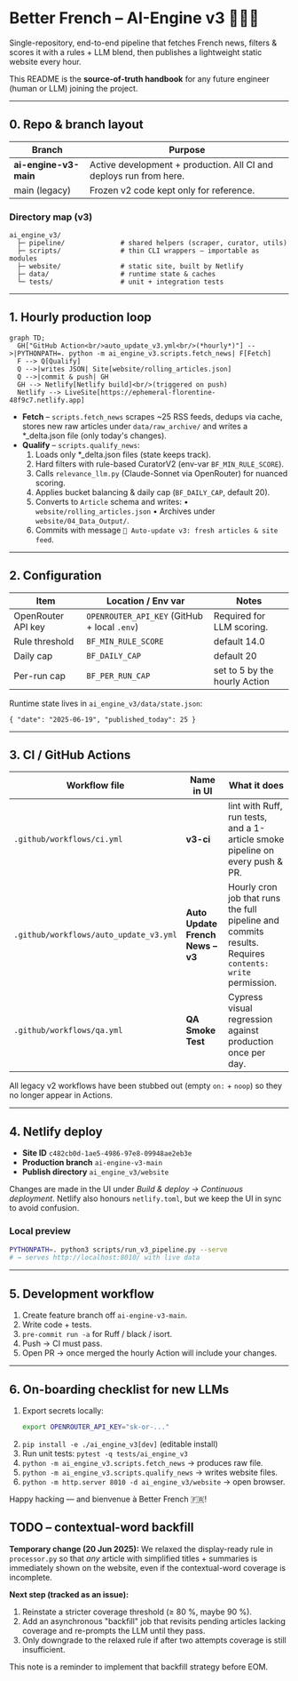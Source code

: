 # Better French – AI-Engine v3 🍷🇫🇷

Single-repository, end-to-end pipeline that fetches French news, filters & scores it with a rules + LLM blend, then publishes a lightweight static website every hour.

This README is the **source-of-truth handbook** for any future engineer (human or LLM) joining the project.

---
## 0.  Repo & branch layout

| Branch | Purpose |
|--------|---------|
| **ai-engine-v3-main** | Active development + production. All CI and deploys run from here. |
| main (legacy) | Frozen v2 code kept only for reference. |

### Directory map (v3)

```
ai_engine_v3/
  ├─ pipeline/              # shared helpers (scraper, curator, utils)
  ├─ scripts/               # thin CLI wrappers – importable as modules
  ├─ website/               # static site, built by Netlify
  ├─ data/                  # runtime state & caches
  └─ tests/                 # unit + integration tests
```

---
## 1.  Hourly production loop

```mermaid
graph TD;
  GH["GitHub Action<br/>auto_update_v3.yml<br/>(*hourly*)"] -->|PYTHONPATH=. python -m ai_engine_v3.scripts.fetch_news| F[Fetch]
  F --> Q[Qualify]
  Q -->|writes JSON| Site[website/rolling_articles.json]
  Q -->|commit & push| GH
  GH --> Netlify[Netlify build]<br/>(triggered on push)
  Netlify --> LiveSite[https://ephemeral-florentine-48f9c7.netlify.app]
```

* **Fetch** – `scripts.fetch_news` scrapes ~25 RSS feeds, dedups via cache, stores new raw articles under `data/raw_archive/` and writes a *_delta.json file (only today's changes).
* **Qualify** – `scripts.qualify_news`:
  1. Loads only *_delta.json files (state keeps track).
  2. Hard filters with rule-based CuratorV2 (env-var `BF_MIN_RULE_SCORE`).
  3. Calls `relevance_llm.py` (Claude-Sonnet via OpenRouter) for nuanced scoring.
  4. Applies bucket balancing & daily cap (`BF_DAILY_CAP`, default 20).
  5. Converts to `Article` schema and writes:
     • `website/rolling_articles.json`
     • Archives under `website/04_Data_Output/`.
  6. Commits with message `🤖 Auto-update v3: fresh articles & site feed`.

---
## 2.  Configuration

| Item | Location / Env var | Notes |
|------|-------------------|-------|
| OpenRouter API key | `OPENROUTER_API_KEY` (GitHub + local `.env`) | Required for LLM scoring. |
| Rule threshold | `BF_MIN_RULE_SCORE` | default 14.0 |
| Daily cap | `BF_DAILY_CAP` | default 20 |
| Per-run cap | `BF_PER_RUN_CAP` | set to 5 by the hourly Action |

Runtime state lives in `ai_engine_v3/data/state.json`:

```jsonc
{ "date": "2025-06-19", "published_today": 25 }
```

---
## 3.  CI / GitHub Actions

| Workflow file | Name in UI | What it does |
|---------------|-----------|--------------|
| `.github/workflows/ci.yml` | **v3-ci** | lint with Ruff, run tests, and a 1-article smoke pipeline on every push & PR. |
| `.github/workflows/auto_update_v3.yml` | **Auto Update French News – v3** | Hourly cron job that runs the full pipeline and commits results. Requires `contents: write` permission. |
| `.github/workflows/qa.yml` | **QA Smoke Test** | Cypress visual regression against production once per day. |

All legacy v2 workflows have been stubbed out (empty `on:` + `noop`) so they no longer appear in Actions.

---
## 4.  Netlify deploy

* **Site ID**  `c482cb0d-1ae5-4986-97e8-09948ae2eb3e`
* **Production branch**  `ai-engine-v3-main`
* **Publish directory**  `ai_engine_v3/website`

Changes are made in the UI under *Build & deploy → Continuous deployment*.  Netlify also honours `netlify.toml`, but we keep the UI in sync to avoid confusion.

### Local preview

```bash
PYTHONPATH=. python3 scripts/run_v3_pipeline.py --serve
# → serves http://localhost:8010/ with live data
```

---
## 5.  Development workflow

1. Create feature branch off `ai-engine-v3-main`.
2. Write code + tests.
3. `pre-commit run -a` for Ruff / black / isort.
4. Push → CI must pass.
5. Open PR → once merged the hourly Action will include your changes.

---
## 6.  On-boarding checklist for new LLMs

1. Export secrets locally:
   ```bash
   export OPENROUTER_API_KEY="sk-or-..."
   ```
2. `pip install -e ./ai_engine_v3[dev]` (editable install)
3. Run unit tests: `pytest -q tests/ai_engine_v3`
4. `python -m ai_engine_v3.scripts.fetch_news` → produces raw file.
5. `python -m ai_engine_v3.scripts.qualify_news` → writes website files.
6. `python -m http.server 8010 -d ai_engine_v3/website` → open browser.

Happy hacking — and bienvenue à Better French 🇫🇷!

## TODO – contextual-word backfill

**Temporary change (20 Jun 2025):**
We relaxed the display-ready rule in `processor.py` so that *any* article with
simplified titles + summaries is immediately shown on the website, even if the
contextual-word coverage is incomplete.

**Next step (tracked as an issue):**
1. Reinstate a stricter coverage threshold (≥ 80 %, maybe 90 %).
2. Add an asynchronous "backfill" job that revisits pending articles lacking
   coverage and re-prompts the LLM until they pass.
3. Only downgrade to the relaxed rule if after two attempts coverage is still
   insufficient.

This note is a reminder to implement that backfill strategy before EOM. 